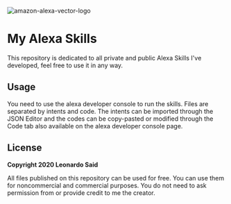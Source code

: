 ![amazon-alexa-vector-logo](https://user-images.githubusercontent.com/32913906/89046944-11d9ef00-d324-11ea-8af8-36db9ccad203.png)


# My Alexa Skills

This repository is dedicated to all private and public Alexa Skills I've developed, feel free to use it in any way.

## Usage

You need to use the alexa developer console to run the skills. Files are separated by intents and code. The intents can be imported through the JSON Editor and the codes can be copy-pasted or modified through the Code tab also available on the alexa developer console page.

## License
**Copyright 2020 Leonardo Said**

All files published on this repository can be used for free. You can use them for noncommercial and commercial purposes. You do not need to ask permission from or provide credit to me the creator.
